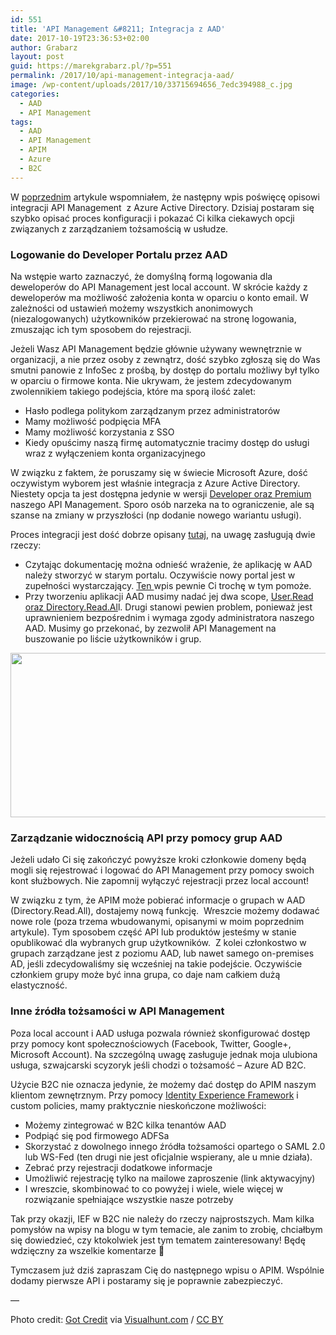 ```yaml
---
id: 551
title: 'API Management &#8211; Integracja z AAD'
date: 2017-10-19T23:36:53+02:00
author: Grabarz
layout: post
guid: https://marekgrabarz.pl/?p=551
permalink: /2017/10/api-management-integracja-aad/
image: /wp-content/uploads/2017/10/33715694656_7edc394988_c.jpg
categories:
  - AAD
  - API Management
tags:
  - AAD
  - API Management
  - APIM
  - Azure
  - B2C
---
```

W [poprzednim](https://marekgrabarz.pl/2017/10/api-management-security/) artykule wspomniałem, że następny wpis poświęcę opisowi integracji API Management  z Azure Active Directory. Dzisiaj postaram się szybko opisać proces konfiguracji i pokazać Ci kilka ciekawych opcji związanych z zarządzaniem tożsamością w usłudze.

### Logowanie do Developer Portalu przez AAD

Na wstępie warto zaznaczyć, że domyślną formą logowania dla deweloperów do API Management jest local account. W skrócie każdy z deweloperów ma możliwość założenia konta w oparciu o konto email. W zależności od ustawień możemy wszystkich anonimowych (niezalogowanych) użytkowników przekierować na stronę logowania, zmuszając ich tym sposobem do rejestracji.

Jeżeli Wasz API Management będzie głównie używany wewnętrznie w organizacji, a nie przez osoby z zewnątrz, dość szybko zgłoszą się do Was smutni panowie z InfoSec z prośbą, by dostęp do portalu możliwy był tylko w oparciu o firmowe konta. Nie ukrywam, że jestem zdecydowanym zwolennikiem takiego podejścia, które ma sporą ilość zalet:

  * Hasło podlega politykom zarządzanym przez administratorów
  * Mamy możliwość podpięcia MFA
  * Mamy możliwość korzystania z SSO
  * Kiedy opuścimy naszą firmę automatycznie tracimy dostęp do usługi wraz z wyłączeniem konta organizacyjnego

W związku z faktem, że poruszamy się w świecie Microsoft Azure, dość oczywistym wyborem jest właśnie integracja z Azure Active Directory. Niestety opcja ta jest dostępna jedynie w wersji <a href="https://azure.microsoft.com/en-us/pricing/details/api-management/" target="_blank" rel="noopener">Developer oraz Premium</a> naszego API Management. Sporo osób narzeka na to ograniczenie, ale są szanse na zmiany w przyszłości (np dodanie nowego wariantu usługi).

Proces integracji jest dość dobrze opisany <a href="https://docs.microsoft.com/en-us/azure/api-management/api-management-howto-aad" target="_blank" rel="noopener">tutaj</a>, na uwagę zasługują dwie rzeczy:

  * Czytając dokumentację można odnieść wrażenie, że aplikację w AAD należy stworzyć w starym portalu. Oczywiście nowy portal jest w zupełności wystarczający. <a href="https://docs.microsoft.com/en-us/azure/active-directory/develop/active-directory-integrating-applications" target="_blank" rel="noopener">Ten </a>wpis pewnie Ci trochę w tym pomoże.
  * Przy tworzeniu aplikacji AAD musimy nadać jej dwa scope, <a href="https://msdn.microsoft.com/en-us/library/azure/ad/graph/howto/azure-ad-graph-api-permission-scopes" target="_blank" rel="noopener">User.Read oraz Directory.Read.Al</a>l. Drugi stanowi pewien problem, ponieważ jest uprawnieniem bezpośrednim i wymaga zgody administratora naszego AAD. Musimy go przekonać, by zezwolił API Management na buszowanie po liście użytkowników i grup.  
<img class="alignnone wp-image-554 size-full" src="https://marekgrabarz.pl/wp-content/uploads/2017/10/grantpermissions.png" alt="" width="727" height="263" srcset="https://marekgrabarz.pl/wp-content/uploads/2017/10/grantpermissions.png 727w, https://marekgrabarz.pl/wp-content/uploads/2017/10/grantpermissions-300x109.png 300w" sizes="(max-width: 727px) 100vw, 727px" /> 

### Zarządzanie widocznością API przy pomocy grup AAD

Jeżeli udało Ci się zakończyć powyższe kroki członkowie domeny będą mogli się rejestrować i logować do API Management przy pomocy swoich kont służbowych. Nie zapomnij wyłączyć rejestracji przez local account!

W związku z tym, że APIM może pobierać informacje o grupach w AAD (Directory.Read.All), dostajemy nową funkcję.  Wreszcie możemy dodawać nowe role (poza trzema wbudowanymi, opisanymi w moim poprzednim artykule). Tym sposobem część API lub produktów jesteśmy w stanie opublikować dla wybranych grup użytkowników.  Z kolei członkostwo w grupach zarządzane jest z poziomu AAD, lub nawet samego on-premises AD, jeśli zdecydowaliśmy się wcześniej na takie podejście. Oczywiście członkiem grupy może być inna grupa, co daje nam całkiem dużą elastyczność.

### Inne źródła tożsamości w API Management

Poza local account i AAD usługa pozwala również skonfigurować dostęp przy pomocy kont społecznościowych (Facebook, Twitter, Google+, Microsoft Account). Na szczególną uwagę zasługuje jednak moja ulubiona usługa, szwajcarski scyzoryk jeśli chodzi o tożsamość &#8211; Azure AD B2C.

Użycie B2C nie oznacza jedynie, że możemy dać dostęp do APIM naszym klientom zewnętrznym. Przy pomocy <a href="https://docs.microsoft.com/en-us/azure/active-directory-b2c/active-directory-b2c-reference-trustframeworks-defined-ief-custom" target="_blank" rel="noopener">Identity Experience Framework</a> i custom policies, mamy praktycznie nieskończone możliwości:

  * Możemy zintegrować w B2C kilka tenantów AAD
  * Podpiąć się pod firmowego ADFSa
  * Skorzystać z dowolnego innego źródła tożsamości opartego o SAML 2.0 lub WS-Fed (ten drugi nie jest oficjalnie wspierany, ale u mnie działa).
  * Zebrać przy rejestracji dodatkowe informacje
  * Umożliwić rejestrację tylko na mailowe zaproszenie (link aktywacyjny)
  * I wreszcie, skombinować to co powyżej i wiele, wiele więcej w rozwiązanie spełniające wszystkie nasze potrzeby

Tak przy okazji, IEF w B2C nie należy do rzeczy najprostszych. Mam kilka pomysłów na wpisy na blogu w tym temacie, ale zanim to zrobię, chciałbym się dowiedzieć, czy ktokolwiek jest tym tematem zainteresowany! Będę wdzięczny za wszelkie komentarze 🙂

Tymczasem już dziś zapraszam Cię do następnego wpisu o APIM. Wspólnie dodamy pierwsze API i postaramy się je poprawnie zabezpieczyć.

&#8212;

Photo credit: [Got Credit](https://www.flickr.com/photos/gotcredit/33715694656/) via [Visualhunt.com](https://visualhunt.com/re/aeb13d) /  [CC BY](http://creativecommons.org/licenses/by/2.0/)